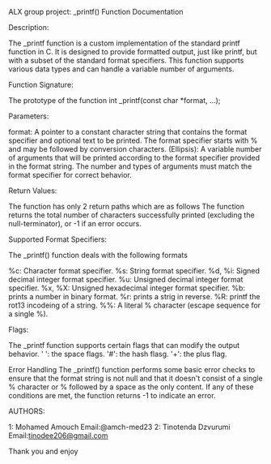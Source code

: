 ALX group project: _printf() Function Documentation

Description:

The _printf function is a custom implementation of the standard printf function in C. It is designed to provide formatted output, just like printf, but with a subset of the standard format specifiers. This function supports various data types and can handle a variable number of arguments.

Function Signature:

The prototype of the function
int _printf(const char *format, ...);

Parameters:

format: A pointer to a constant character string that contains the format specifier and optional text to be printed. The format specifier starts with % and may be followed by conversion characters.
 (Ellipsis): A variable number of arguments that will be printed according to the format specifier provided in the format string. The number and types of arguments must match the format specifier for correct behavior.

Return Values:

The function has only 2 return paths which are as follows
The function returns the total number of characters successfully printed (excluding the null-terminator), or -1 if an error occurs.

Supported Format Specifiers:

The _printf() function deals with the following formats

%c: Character format specifier.
%s: String format specifier.
%d, %i: Signed decimal integer format specifier.
%u: Unsigned decimal integer format specifier.
%x, %X: Unsigned hexadecimal integer format specifier.
%b: prints a number in binary format.
%r: prints a strig in reverse.
%R: printf the rot13 incodeing of a string.
%%: A literal % character (escape sequence for a single %).

Flags:

The _printf function supports certain flags that can modify the output behavior.
' ': the space flags.
'#': the hash flasg.
'+': the plus flag.

Error Handling
The _printf() function performs some basic error checks to ensure that the format string is not null and that it doesn't consist of a single % character or % followed by a space as the only content. If any of these conditions are met, the function returns -1 to indicate an error.

AUTHORS:

1: Mohamed Amouch
Email:@amch-med23 
2: Tinotenda Dzvurumi 
Email:tinodee206@gmail.com

Thank you and enjoy
